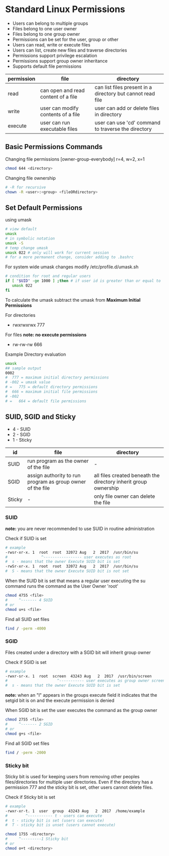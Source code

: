 # Standard Linux Permissions

- Users can belong to multiple groups
- Files belong to one user owner
- Files belong to one group owner
- Permissions can be set for the user, group or other
- Users can read, write or execute files
- Users can list, create new files and traverse directories
- Permissions support privilege escalation
- Permissions support group owner inheritance
- Supports default file permissions

| permission | file                                | directory                                                  |
|------------|-------------------------------------|------------------------------------------------------------|
| read       | can open and read content of a file | can list files present in a directory but cannot read file |
| write      | user can modify contents of a file  | user can add or delete files in directory                  |
| execute    | user can run executable files       | user can use 'cd' command to traverse the directory        |

## Basic Permissions Commands

Changing file permissions [owner-group-everybody] r=4, w=2, x=1

```sh
chmod 644 <directory>
```

Changing file ownership

```sh
# -R for recursive
chown -R <user>:<group> <fileORdirectory>
```

## Set Default Permissions

using umask

```sh
# view default
umask
# in symbolic notation
umask -S
# temp change umask
umask 022 # only will work for current session
# for a more permanent change, consider adding to .bashrc
```

For system wide umask changes modify /etc/profile.d/umask.sh

```sh
# condition for root and regular users
if [ "$UID" -ge 1000 ] ;then # if user id is greater than or equal to
   umask 022
fi
```

To calculate the umask subtract the umask from **Maximum Initial Permissions**

For directories

- rwxrwxrwx 777

For files
**note: no execute permissions**

- rw-rw-rw 666

Example Directory evaluation

```sh
umask
## sample output
0002
#  777 = maximum initial directory permissions
# -002 = umask value
# =   775 = default directory permissions
#  666 = maximum initial file permissions
# -002
# =   664 = default file permissions
```

## SUID, SGID and Sticky

- 4   -   SUID
- 2   -   SGID
- 1   -   Sticky

| id     | file                                                       | directory                                                       |
|--------|------------------------------------------------------------|-----------------------------------------------------------------|
| SUID   | run program as the owner of the file                       | -                                                               |
| SGID   | assign authority to run program as group owner of the file | all files created beneath the directory inherit group ownership |
| Sticky | -                                                          | only file owner can delete the file                             |

### SUID

**note:** you are never recommended to use SUID in routine administration

Check if SUID is set

```sh
# example
-rwsr-xr-x. 1  root  root  32072 Aug   2  2017  /usr/bin/su
#               ^----------------- user executes as root
#  s - means that the owner Execute SUID bit is set
-rwSr-xr-x. 1  root  root  32072 Aug   2  2017  /usr/bin/su
#  S - means that the owner Execute SUID bit is not set
```

When the SUID bit is set that means a regular user executing the su command runs the command as the User Owner 'root'

```sh
chmod 4755 <file>
#     ^------- 4 SUID
# or
chmod u+s <file>
```

Find all SUID set files

```sh
find / -perm -4000
```

### SGID

Files created under a directory with a SGID bit will inherit group owner

Check if SGID is set

```sh
# example
-rwxr-sr-x. 1  root  screen  43243 Aug   2  2017  /usr/bin/screen
#                      ^----------- user executes as group owner screen
#  s - means that the owner Execute SUID bit is set
```

**note:** when an "l" appears in the groups execute field it indicates that the setgid bit is on and the execute permission is denied

When SGID bit is set the user executes the command as the group owner

```sh
chmod 2755 <file>
#     ^------- 2 SGID
# or
chmod g+s <file>
```

Find all SGID set files

```sh
find / -perm -2000
```

### Sticky bit

Sticky bit is used for keeping users from removing other peoples files/directories for multiple user directories.  Even if the directory has a permission 777 and the sticky bit is set, other users cannot delete files.

Check if Sticky bit is set

```sh
# example
-rwxr-xr-t. 1  user  group  43243 Aug   2  2017  /home/example
#        ^----------- t - users can execute
#  t - sticky bit is set (users can execute)
#  T - sticky bit is unset (users cannot execute)
```

```sh
chmod 1755 <directory>
#     ^---------1 Sticky bit
# or
chmod o+t <directory>
```
